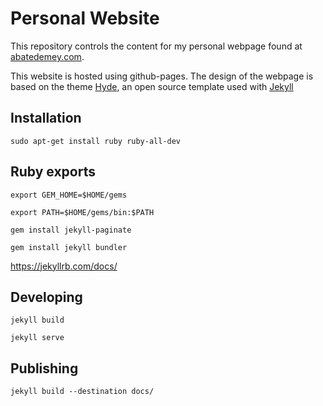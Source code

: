 # Personal Website
This repository controls the content for my personal webpage found at [abatedemey.com](https://abatedemey.com). 

This website is hosted using github-pages. The design of the webpage is based on the theme [Hyde](https://github.com/poole/hyde), an open source template used with [Jekyll](https://jekyllrb.com/docs/)

## Installation

`sudo apt-get install ruby ruby-all-dev`

## Ruby exports
`export GEM_HOME=$HOME/gems`

`export PATH=$HOME/gems/bin:$PATH`

`gem install jekyll-paginate`

`gem install jekyll bundler`

https://jekyllrb.com/docs/

## Developing
`jekyll build`

`jekyll serve`

## Publishing
`jekyll build --destination docs/`


